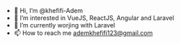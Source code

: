 - 👋 Hi, I’m @khefifi-Adem
- 👀 I’m interested in VueJS, ReactJS, Angular and Laravel
- 🌱 I’m currently worjing with Laravel
- 📫 How to reach me ademkhefifi123@gmail.com

